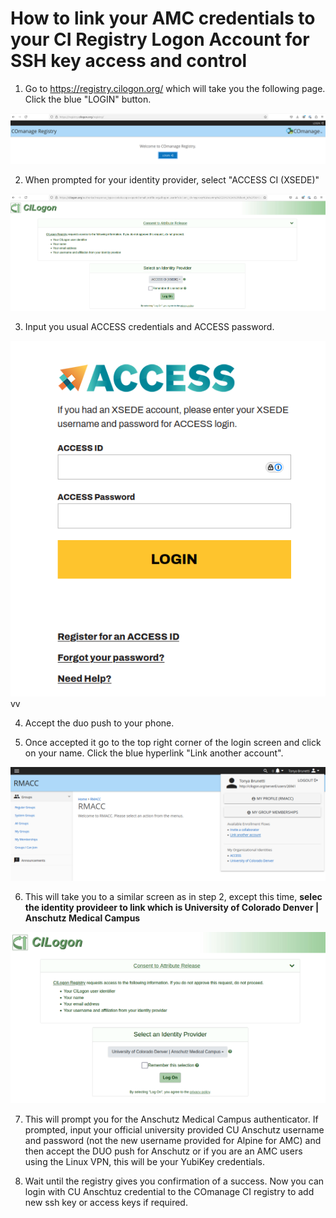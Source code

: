 # How to link your AMC credentials to your CI Registry Logon Account for SSH key access and control  

1. Go to https://registry.cilogon.org/ which will take you the following page.  Click the blue "LOGIN" button.  

![ciregistrylogin](general_screenshots_images/step1_ciregistry.png)  

2. When prompted for your identity provider, select "ACCESS CI (XSEDE)"  

![accessCIid](general_screenshots_images/step2_accessciid.png)  

3. Input you usual ACCESS credentials and ACCESS password.  

![accesslogin](general_screenshots_images/step3_accesslogin.png)vv


4. Accept the duo push to your phone.  

5. Once accepted it go to the top right corner of the login screen and click on your name.  Click the blue hyperlink "Link another account".   

![linkaccount](general_screenshots_images/step5_linkanotheraccount.png)  

6. This will take you to a similar screen as in step 2, except this time, **selec the identity provideer to link which is University of Colorado Denver | Anschutz Medical Campus**  

![amcid](general_screenshots_images/step6_selectAMC.png)  

7. This will prompt you for the Anschutz Medical Campus authenticator. If prompted, input your official university provided CU Anschutz username and password  (not the new username provided for Alpine for AMC) and then accept the DUO push for Anschutz or if you are an AMC users using the Linux VPN, this will be your YubiKey credentials.  

8. Wait until the registry gives you confirmation of a success.  Now you can login with CU Anschtuz credential to the COmanage CI registry to add new ssh key or access keys if required.  

